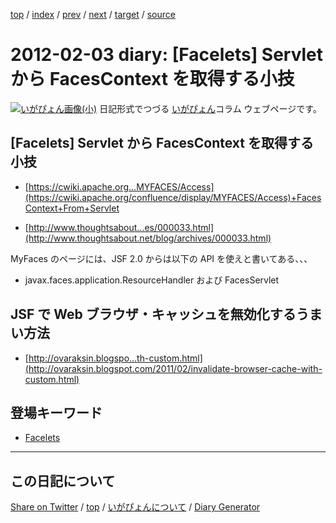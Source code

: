 [top](../index.html) 
 / [index](index.html) 
 / [prev](ig120128.html) 
 / [next](ig120204.html) 
 / [target](https://igapyon.github.io/diary/2012/ig120203.html) 
 / [source](https://github.com/igapyon/diary/blob/gh-pages/2012/ig120203.html.src.md) 

2012-02-03 diary: [Facelets] Servlet から  FacesContext を取得する小技
=====================================================================================================
[![いがぴょん画像(小)](https://igapyon.github.io/diary/images/iga200306s.jpg "いがぴょん")](https://igapyon.github.io/diary/memo/memoigapyon.html) 日記形式でつづる [いがぴょん](https://igapyon.github.io/diary/memo/memoigapyon.html)コラム ウェブページです。

## [Facelets] Servlet から  FacesContext を取得する小技



* [https://cwiki.apache.org...MYFACES/Access](https://cwiki.apache.org/confluence/display/MYFACES/Access)+FacesContext+From+Servlet



* [http://www.thoughtsabout...es/000033.html](http://www.thoughtsabout.net/blog/archives/000033.html)


MyFaces のページには、JSF 2.0 からは以下の API を使えと書いてある、、、

* javax.faces.application.ResourceHandler および FacesServlet



## JSF で Web ブラウザ・キャッシュを無効化するうまい方法


* [http://ovaraksin.blogspo...th-custom.html](http://ovaraksin.blogspot.com/2011/02/invalidate-browser-cache-with-custom.html)

## 登場キーワード

* [Facelets](../keyword/facelets.html)

----------------------------------------------------------------------------------------------------

## この日記について

[Share on Twitter](https://twitter.com/intent/tweet?hashtags=igapyon%2Cdiary%2C%E3%81%84%E3%81%8C%E3%81%B4%E3%82%87%E3%82%93%2CFacelets&text=%5BFacelets%5D+Servlet+%E3%81%8B%E3%82%89++FacesContext+%E3%82%92%E5%8F%96%E5%BE%97%E3%81%99%E3%82%8B%E5%B0%8F%E6%8A%80&url=https%3A%2F%2Figapyon.github.io%2Fdiary%2F2012%2Fig120203.html) / [top](../index.html) / [いがぴょんについて](https://igapyon.github.io/diary/memo/memoigapyon.html) / [Diary Generator](https://github.com/igapyon/igapyonv3)
